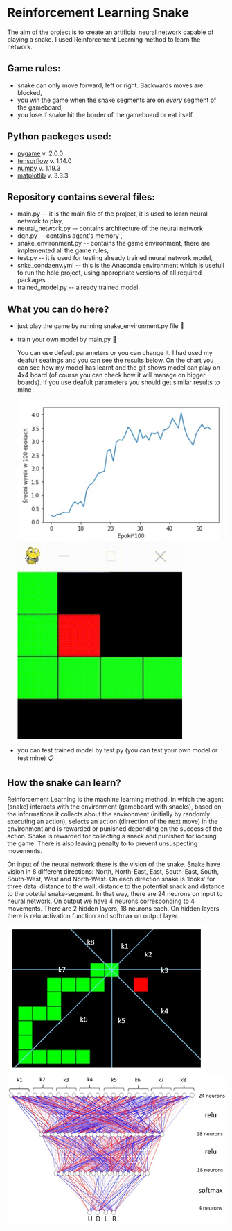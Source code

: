 # Reinforcement Learning Snake


The aim of the project is to create an artificial neural network capable of playing a snake. I used Reinforcement Learning method to learn the network. 

## Game rules:
- snake can only move forward, left or right. Backwards moves are blocked,
- you win the game when the snake segments are on *every* segment of the gameboard,
- you lose if snake hit the border of the gameboard or eat itself.

## Python packeges used:
 - [pygame](https://www.pygame.org/) v. 2.0.0
 - [tensorflow](https://www.tensorflow.org/) v. 1.14.0
 - [numpy](https://numpy.org/) v. 1.19.3
 - [matplotlib](https://matplotlib.org/) v. 3.3.3

## Repository contains several files:
- main.py -- it is the main file of the project, it is used to learn neural network to play,
- neural_network.py -- contains architecture of the neural network
- dqn.py -- contains agent's memory ,
- snake_environment.py -- contains the game environment, there are implemented all the game rules,
- test.py -- it is used for testing already trained neural network model,
- snke_condaenv.yml -- this is the Anaconda environment which is usefull to run the hole project, using appropriate versions of all required packages
- trained_model.py -- already trained model.

## What you can do here?
- just play the game by running snake_environment.py file :snake:
- train your own model by main.py :memo:

     You can use default parameters or you can change it. I had used my deafult seatings and you can see the results below. On the chart you can see how my model has learnt and the gif shows model can play on 4x4 board (of course you can check how it will manage on bigger boards). If you use deafult parameters you should get similar results to mine

     ![chart](./images/chart.jpg) ![4x4](./images/4x4.gif)

- you can test trained model by test.py (you can test your own model or test mine) :clipboard:

## How the snake can learn?
Reinforcement Learning is the machine learning method, in which the agent (snake) interacts with the environment (gameboard with snacks), based on the informations it collects about the environment (initially by randomly executing an action), selects an action (dirrection of the next move) in the environment and is rewarded or punished depending on the success of the action. Snake is rewarded for collecting a snack and punished for loosing the game. There is also leaving penalty to to prevent unsuspecting movements.


On input of the neural network there is the vision of the snake. Snake have vision in 8 different directions: North, North-East, East, South-East, South, South-West, West and North-West. On each direction snake is 'looks' for three data: distance to the wall, distance to the potential snack and distance to the potetial snake-segment. In that way, there are 24 neurons on input to neural network. On output we have 4 neurons corresponding to 4 movements. There are 2 hidden layers, 18 neurons each. On hidden layers there is relu activation function and softmax on output layer.

![directions](./images/directions.jpg) ![nn](./images/nn_schema.jpg)






